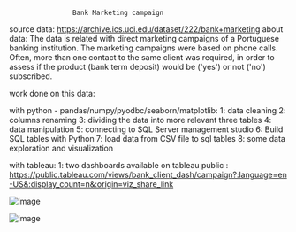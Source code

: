                     Bank Marketing campaign 

 source data: https://archive.ics.uci.edu/dataset/222/bank+marketing
 about data: The data is related with direct marketing campaigns of a Portuguese banking institution. The marketing campaigns were based on phone calls.
 Often, more than one contact to the same client was required, in order to assess if the product (bank term deposit) would be ('yes') or not ('no') subscribed. 

 work done on this data:
 
 with python - pandas/numpy/pyodbc/seaborn/matplotlib:
 1:  data cleaning
 2: columns renaming 
 3: dividing the data into more relevant three tables
 4: data manipulation 
 5: connecting to SQL Server management studio
 6: Build SQL tables with Python
 7: load data from CSV file to sql tables 
 8: some data exploration and visualization  

 with tableau:
 1: two dashboards available on tableau public : https://public.tableau.com/views/bank_client_dash/campaign?:language=en-US&:display_count=n&:origin=viz_share_link



  ![image](https://github.com/mohamed32145/client-bank-data-analysis-/assets/29711430/e44c8d56-2232-4531-815f-e457c3757af4)

  ![image](https://github.com/mohamed32145/client-bank-data-analysis-/assets/29711430/35623161-277f-4452-a5e6-8c4055fb76e8)


  



 
